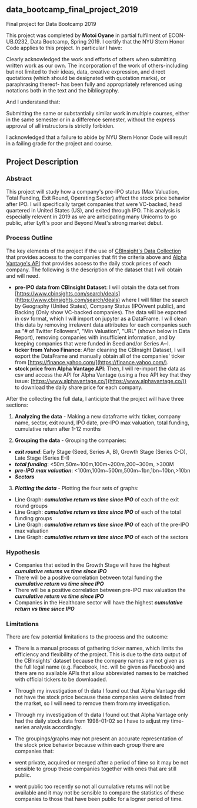 ## data_bootcamp_final_project_2019
Final project for Data Bootcamp 2019

This project was completed by **Motoi Oyane** in partial fulfilment of ECON-UB.0232, Data Bootcamp, Spring 2019. I certify that the NYU Stern Honor Code applies to this project. In particular I have:

Clearly acknowledged the work and efforts of others when submitting written work as our own. The incorporation of the work of others-including but not limited to their ideas, data, creative expression, and direct quotations (which should be designated with quotation marks), or paraphrasing thereof- has been fully and appropriately referenced using notations both in the text and the bibliography.

And I understand that:

Submitting the same or substantially similar work in multiple courses, either in the same semester or in a difference semester, without the express approval of all instructors is strictly forbiden.

I acknowledged that a failure to abide by NYU Stern Honor Code will result in a failing grade for the project and course.

## Project Description

### Abstract

This project will study how a company's pre-IPO status (Max Valuation, Total Funding, Exit Round, Operating Sector) affect the stock price behavior after IPO. I will specifically target companies that were VC-backed, head quartered in United States (US), and exited through IPO. This analysis is especially relevent in 2019 as we are anticipating many Unicorns to go public, after Lyft's poor and Beyond Meat's strong market debut. 


### Process Outline

The key elements of the project if the use of [CBInsight's Data Collection](https://www.cbinsights.com/search/deals) that provides access to the companies that fit the criteria above and [Alpha Vantage's API](https://www.alphavantage.co/) that provides access to the daily stock prices of each company. The following is the description of the dataset that I will obtain and will need.

- **pre-IPO data from CBInsight Dataset**: I will obtain the data set from [https://www.cbinsights.com/search/deals](https://www.cbinsights.com/search/deals) where I will filter the search by Geography (United States), Company Status (IPO/went public), and Backing (Only show VC-backed companies). The data will be exported in csv format, which I will import on jupyter as a DataFrame. I will clean this data by removing irrelavent data attributes for each companies such as "# of Twitter Followers", "Min Valuation", "URL" (shown below in Data Report), removing companies with insufficient information, and by keeping companies that were funded in Seed and/or Series A~I. 
- **ticker from Yahoo Finance**: After cleaning the CBInsight Dataset, I will export the DataFrame and manually obtain all of the companies' ticker from [https://finance.yahoo.com/](https://finance.yahoo.com/).
- **stock price from Alpha Vantage API**: Then, I will re-import the data as csv and access the API for Alpha Vantage (using a free API key that they issue: [https://www.alphavantage.co/](https://www.alphavantage.co/)) to download the daily share price for each company. 

After the collecting the full data, I anticipte that the project will have three sections:

1. **Analyzing the data** - Making a new dataframe with: ticker, company name, sector, exit round, IPO date, pre-IPO max valuation, total funding, cumulative return after 1-12 months

2. **Grouping the data** - Grouping the companies:

 - ***exit round***: Early Stage (Seed, Series A, B), Growth Stage (Series C-D), Late Stage (Series E-I)
 - ***total funding***: <50m,50m~100m,100m~200m,200~300m, >300M
 - ***pre-IPO max valuation***: <100m,100m~500m,500m~1bn,1bn~10bn,>10bn
 - ***Sectors***
 
 
3. ***Plotting the data*** - Plotting the four sets of graphs:

 - Line Graph: ***cumulative return vs time since IPO*** of each of the exit round groups
 - Line Graph: ***cumulative return vs time since IPO*** of each of the total funding groups
 - Line Graph: ***cumulative return vs time since IPO*** of each of the pre-IPO max valuation
 - Line Graph: ***cumulative return vs time since IPO*** of each of the sectors
  
### Hypothesis 

- Companies that exited in the Growth Stage will have the highest ***cumulative returns vs time since IPO***
- There will be a positive correlation between total funding the ***cumulative return vs time since IPO***
- There will be a positive correlation between pre-IPO max valuation the ***cumulative return vs time since IPO***
- Companies in the Healthcare sector will have the highest ***cumulative return vs time since IPO***

### Limitations

There are few potential limitations to the process and the outcome:

- There is a manual process of gathering ticker names, which limits the efficiency and flexibility of the project. This is due to the data output of the CBInsights' dataset because the company names are not given as the full legal name (e.g. Facebook, Inc. will be given as Facebook) and there are no available APIs that allow abbreviated names to be matched with official tickers to be downloaded.

- Through my investigation of th data I found out that Alpha Vantage did not have the stock price because these companies were delisted from the market, so I will need to remove them from my investigation.

- Through my investigation of th data I found out that Alpha Vantage only had the daily stock data from 1998-01-02 so I have to adjust my time-series analysis accordingly.

- The groupings/graphs may not present an accurate representation of the stock price behavior because within each group there are companies that:
 - went private, acquired or merged after a period of time so it may be not sensible to group these companies together with ones that are still public.
 - went public too recently so not all cumulative returns will not be available and it may not be sensible to compare the statistics of these companies to those that have been public for a logner period of time.
